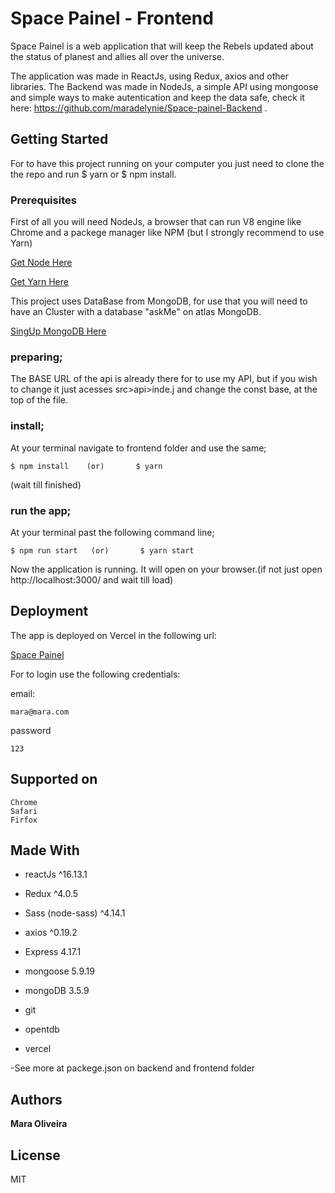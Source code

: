 # Space Painel - Frontend 

Space Painel is a web application that will keep the Rebels updated about the status of planest and allies all over the universe.

The application was made in ReactJs, using Redux, axios and other libraries. The Backend was made in NodeJs, a simple API using mongoose and simple ways to make autentication and keep the data safe, check it here: https://github.com/maradelynie/Space-painel-Backend .

## Getting Started

For to have this project running on your computer you just need to clone the the repo and run $ yarn or $ npm install.

### Prerequisites

First of all you will need NodeJs, a browser that can run V8 engine like Chrome and a packege manager like NPM (but I strongly recommend to use Yarn)


[Get Node Here](https://nodejs.org/en/) 

[Get Yarn Here](https://yarnpkg.com/) 

This project uses DataBase from MongoDB, for use that you will need to have an Cluster with a database "askMe" on atlas MongoDB.

[SingUp MongoDB Here](https://cloud.mongodb.com/)



### preparing;

The BASE URL of the api is already there for to use my API, but if you wish to change it just acesses src>api>inde.j and change the const base, at the top of the file.

### install;

At your terminal navigate to frontend folder and use the same;

```
$ npm install    (or)       $ yarn 
```
(wait till finished)


### run the app;

At your terminal past the following command line;

```
$ npm run start   (or)       $ yarn start
```

Now the application is running. It will open on your browser.(if not just open http://localhost:3000/ and wait till load)


## Deployment

The app is deployed on Vercel in the following url:

[Space Painel](https://askme-frontend-maraoliveira.herokuapp.com/) 

For to login use the following credentials:

email:
```
mara@mara.com
```
password
```
123
```


## Supported on

```
Chrome
Safari
Firfox
```

## Made With

* reactJs ^16.13.1
* Redux ^4.0.5
* Sass (node-sass) ^4.14.1


* axios ^0.19.2
* Express 4.17.1
* mongoose 5.9.19
* mongoDB 3.5.9


* git
* opentdb
* vercel

-See more at packege.json on backend and frontend folder

## Authors

**Mara Oliveira** 


## License

 MIT

